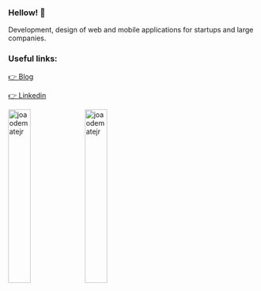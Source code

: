 ### Hellow! 👋

Development, design of web and mobile applications for startups and large companies. 

### Useful links: 
[👉 Blog](https://joaodematejr.github.io)

[ 👉 Linkedin](https://www.linkedin.com/in/joaodemate/)


  <img width="30%" height="30%" src="https://github-readme-stats.vercel.app/api/top-langs/?username=joaodematejr&hide=html&layout=compact" alt="joaodematejr"/>
  <img width="30%" height="30%" src="https://github-readme-stats.vercel.app/api?username=joaodematejr&show_icons=true" alt="joaodematejr"/>


